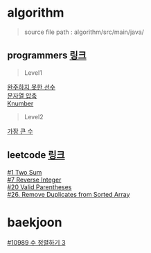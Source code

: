 # algorithm
> source file path : algorithm/src/main/java/


## programmers [링크](https://programmers.co.kr/)
> Level1

[완주하지 못한 선수](https://github.com/Hyune-c/algorithm/tree/master/src/main/java/programmers/unfinishedplayer)  
[문자열 압축](https://github.com/Hyune-c/algorithm/tree/master/src/main/java/programmers/stringcompression)  
[Knumber](https://github.com/Hyune-c/algorithm/tree/master/src/main/java/programmers/knumber)

> Level2  

[가장 큰 수]()

 
## leetcode [링크](https://leetcode.com/)
[#1 Two Sum](https://github.com/Hyune-c/algorithm/tree/master/src/main/java/leetcode/twosum)  
[#7 Reverse Integer](https://github.com/Hyune-c/algorithm/tree/master/src/main/java/leetcode/reverseinteger)  
[#20 Valid Parentheses](https://github.com/Hyune-c/algorithm/tree/master/src/main/java/leetcode/validparentheses)  
[#26. Remove Duplicates from Sorted Array]()


# baekjoon
[#10989 수 정렬하기 3](https://github.com/Hyune-c/algorithm/tree/master/src/main/java/baekjoon/sortingnumbers3)